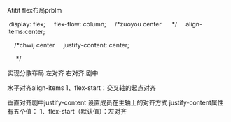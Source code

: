 Atitit flex布局prblm


 display: flex;
    flex-flow: column;
    /*zuoyou center      */
    align-items:center;



    /*chwij center
    justify-content: center;

     */


实现分散布局 左对齐 右对齐 剧中



水平对齐align-items
 1、flex-start：交叉轴的起点对齐


垂直对齐剧中justify-content
设置成员在主轴上的对齐方式
justify-content属性有五个值：
1、flex-start（默认值）：左对齐

